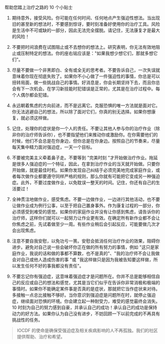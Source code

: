 帮助您踏上治疗之路的 10 个小贴士

1. 期待意外，接受风险。你可能在任何时间、任何地点产生强迫性想法。当出现旧的甚至新的想法时，不要感到惊讶，要时刻准备好使用你的治疗工具。风险是生活中不可或缺的一部分，因此无法完全摆脱。请记住，无法康复才是最大的风险！

2. 不要把时间浪费在试图阻止或不去想你的想法上。研究表明，你无法有效地阻止或压制特定的想法。你的座右铭应该是："如果我想少想它们，那就多想它们"。

3. 尽量不要做一个非黑即白、全有或全无的思考者。不要告诉自己，一次失误就意味着你现在彻底失败了。如果你不小心做了一件强迫性的事情，你总是可以扭转局面，做一些挑战自己的事情。好消息是，你会长期坚持下去，而且你总会有下一次机会。在学习新技能时犯错误是正常的，尤其是在治疗过程中。每个人偶尔都会犯错。

4. 永远朝着焦虑的方向前进，而不是远离它。克服恐惧的唯一方法就是面对它。你无法逃避自己的想法，所以除了面对它们，你真的别无选择。如果你想康复，就必须这样做。

5. 记住，处理你的症状是你一个人的责任。不要让其他人参与你的治疗作业（除非你的治疗师告诉你），也不要指望他们来推动你或激励你。在你需要他们的时候，他们不会总是在你身边，但你总是在你身边。按照自己的节奏来，尽量每天集中精力面对强迫症，一天一个目标。

6. 不要被完美主义牵着鼻子走。不要等到 "完美时刻 "才开始做治疗作业。拖延是很多人强迫症的一个特征，因此，在拿到治疗作业的当天就开始做。只要你开始做，就是最佳时机。如果你发现自己纠结于必须完美地完成家庭作业，或者每次做作业都要遵守同样严格的规则，那么你就有可能把它变成另一种强迫症。此外，不要过度做作业，以免耽误一整天的时间。记住，你还有自己的生活要过！

7. 全神贯注地做作业，感受焦虑。不要一边做作业，一边进行其他活动，也不要让做作业成为例行公事，以至于把自己置身事外。作为康复过程的一部分，你必须感受到难受的感觉。如果你的家庭作业并没有让你感到焦虑，请告诉你的治疗师，这样你们就可以一起努力让作业更有效。在确定所有新作业都不会让你焦虑之前，先试着做至少一周。有些作业稍后会引起反应，可能要做几次才会出现焦虑。

8. 注意不要自我安慰，以免功亏一篑。安慰会抵消任何治疗作业的效果，阻碍你进步。避免对自己说一些会破坏你正在做的所有努力的事情，例如 "这只是家庭作业，我说的话和做的事都不算数，也不是真的"、"我的治疗师不会让我做会对自己或他人造成伤害的事 "或 "我这样做只是因为我被告知要这样做，所以发生任何不好的事我都没有责任"。

9. 不要忘记你有强迫症，这意味着强迫症才是问题所在。你并不总是能够相信自己的反应或自己的想法和感觉，尤其是当它们似乎在告诉你非常消极和极端的事情时。如果你不能确定某件事是否真的是症状，那就把它当作症状来对待。多接触一点总比接触不够好。当你意识到强迫症是问题所在时，就停止强迫症，继续面对恐惧的环境。你会建立起一种耐受力，难受的感觉最终会消失。
10 时刻为自己的努力感到自豪，并承认自己的成功！承认自己的成功是保持动力的好方法。如果你认为自己没有进步，不妨回顾一下以前完成的不再具有挑战性的任务。

> IOCDF 的使命是确保受强迫症及相关疾病影响的人不再孤独。我们的社区提供帮助、治疗和希望。
